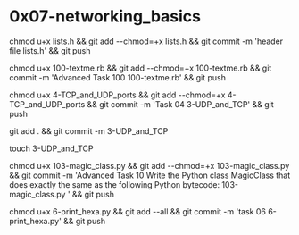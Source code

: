 # 0x07-networking_basics


chmod u+x lists.h && git add --chmod=+x lists.h && git commit -m 'header file lists.h' && git push



chmod u+x 100-textme.rb && git add --chmod=+x 100-textme.rb && git commit -m 'Advanced Task 100 100-textme.rb' && git push

chmod u+x 4-TCP_and_UDP_ports && git add --chmod=+x 4-TCP_and_UDP_ports && git commit -m 'Task 04 3-UDP_and_TCP' && git push

git add . && git commit -m 3-UDP_and_TCP

touch 3-UDP_and_TCP

chmod u+x 103-magic_class.py  && git add --chmod=+x 103-magic_class.py  && git commit -m 'Advanced Task 10 Write the Python class MagicClass that does exactly the same as the following Python bytecode: 103-magic_class.py ' && git push

chmod u+x 6-print_hexa.py && git add --all && git commit -m 'task 06 6-print_hexa.py' && git push